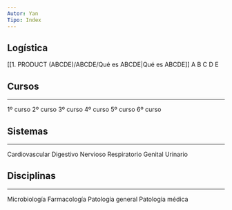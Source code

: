 ```yaml
---
Autor: Yan
Tipo: Index
---
```



## Logística

[[1. PRODUCT (ABCDE)/ABCDE/Qué es ABCDE|Qué es ABCDE]]
A
B
C
D
E

## Cursos
- - -
1º curso
2º curso
3º curso
4º curso
5º curso
6º curso

## Sistemas
- - -
Cardiovascular
Digestivo
Nervioso
Respiratorio
Genital
Urinario

## Disciplinas
- - -
Microbiología
Farmacología
Patología general
Patología médica
